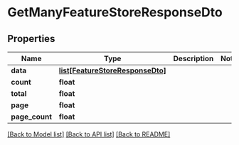 # GetManyFeatureStoreResponseDto

## Properties
Name | Type | Description | Notes
------------ | ------------- | ------------- | -------------
**data** | [**list[FeatureStoreResponseDto]**](FeatureStoreResponseDto.md) |  | 
**count** | **float** |  | 
**total** | **float** |  | 
**page** | **float** |  | 
**page_count** | **float** |  | 

[[Back to Model list]](../README.md#documentation-for-models) [[Back to API list]](../README.md#documentation-for-api-endpoints) [[Back to README]](../README.md)

